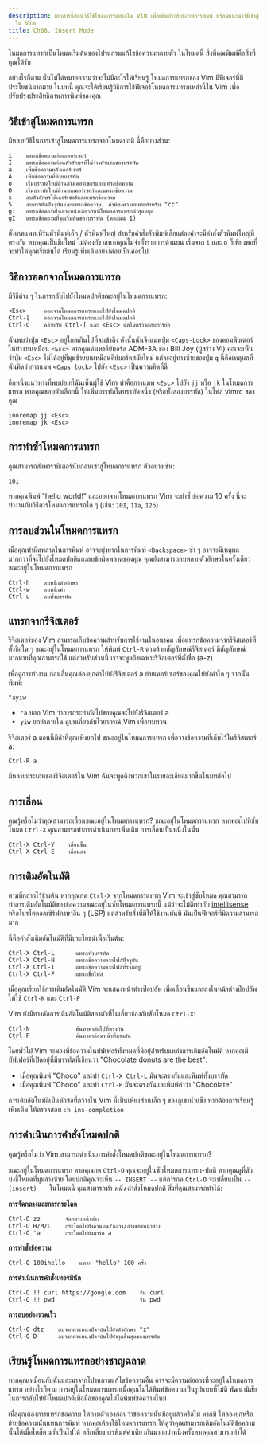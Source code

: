 ```yaml
---
description: เอกสารนี้สอนวิธีใช้โหมดการแทรกใน Vim เพื่อเพิ่มประสิทธิภาพการพิมพ์ พร้อมแนะนำวิธีเข้าสู่โหมดการแทรกต่างๆ
  ใน Vim
title: Ch06. Insert Mode
---
```


โหมดการแทรกเป็นโหมดเริ่มต้นของโปรแกรมแก้ไขข้อความหลายตัว ในโหมดนี้ สิ่งที่คุณพิมพ์คือสิ่งที่คุณได้รับ

อย่างไรก็ตาม นั่นไม่ได้หมายความว่าจะไม่มีอะไรให้เรียนรู้ โหมดการแทรกของ Vim มีฟีเจอร์ที่มีประโยชน์มากมาย ในบทนี้ คุณจะได้เรียนรู้วิธีการใช้ฟีเจอร์โหมดการแทรกเหล่านี้ใน Vim เพื่อปรับปรุงประสิทธิภาพการพิมพ์ของคุณ

## วิธีเข้าสู่โหมดการแทรก

มีหลายวิธีในการเข้าสู่โหมดการแทรกจากโหมดปกติ นี่คือบางส่วน:

```shell
i    แทรกข้อความก่อนเคอร์เซอร์
I    แทรกข้อความก่อนตัวอักษรที่ไม่ว่างตัวแรกของบรรทัด
a    เพิ่มข้อความหลังเคอร์เซอร์
A    เพิ่มข้อความที่ท้ายบรรทัด
o    เริ่มบรรทัดใหม่ด้านล่างเคอร์เซอร์และแทรกข้อความ
O    เริ่มบรรทัดใหม่ด้านบนเคอร์เซอร์และแทรกข้อความ
s    ลบตัวอักษรใต้เคอร์เซอร์และแทรกข้อความ
S    ลบบรรทัดปัจจุบันและแทรกข้อความ, คำพ้องความหมายสำหรับ "cc"
gi   แทรกข้อความในตำแหน่งเดียวกันที่โหมดการแทรกล่าสุดหยุด
gI   แทรกข้อความที่จุดเริ่มต้นของบรรทัด (คอลัมน์ 1)
```

สังเกตแพทเทิร์นตัวพิมพ์เล็ก / ตัวพิมพ์ใหญ่ สำหรับคำสั่งตัวพิมพ์เล็กแต่ละคำจะมีคำสั่งตัวพิมพ์ใหญ่ที่ตรงกัน หากคุณเป็นมือใหม่ ไม่ต้องกังวลหากคุณไม่จำทั้งรายการด้านบน เริ่มจาก `i` และ `o` ก็เพียงพอที่จะทำให้คุณเริ่มต้นได้ เรียนรู้เพิ่มเติมอย่างค่อยเป็นค่อยไป

## วิธีการออกจากโหมดการแทรก

มีวิธีต่าง ๆ ในการกลับไปยังโหมดปกติขณะอยู่ในโหมดการแทรก:

```shell
<Esc>     ออกจากโหมดการแทรกและไปยังโหมดปกติ
Ctrl-[    ออกจากโหมดการแทรกและไปยังโหมดปกติ
Ctrl-C    คล้ายกับ Ctrl-[ และ <Esc> แต่ไม่ตรวจสอบการย่อ
```

ฉันพบว่าปุ่ม `<Esc>` อยู่ไกลเกินไปที่จะเข้าถึง ดังนั้นฉันจึงแมพปุ่ม `<Caps-Lock>` ของคอมพิวเตอร์ให้ทำงานเหมือน `<Esc>` หากคุณค้นหาคีย์บอร์ด ADM-3A ของ Bill Joy (ผู้สร้าง Vi) คุณจะเห็นว่าปุ่ม `<Esc>` ไม่ได้อยู่ที่มุมซ้ายบนเหมือนคีย์บอร์ดสมัยใหม่ แต่จะอยู่ทางซ้ายของปุ่ม `q` นี่คือเหตุผลที่ฉันคิดว่าการแมพ `<Caps lock>` ไปยัง `<Esc>` เป็นความคิดที่ดี

อีกหนึ่งแนวทางที่พบบ่อยที่ฉันเห็นผู้ใช้ Vim ทำคือการแมพ `<Esc>` ไปยัง `jj` หรือ `jk` ในโหมดการแทรก หากคุณชอบตัวเลือกนี้ ให้เพิ่มบรรทัดใดบรรทัดหนึ่ง (หรือทั้งสองบรรทัด) ในไฟล์ vimrc ของคุณ

```shell
inoremap jj <Esc>
inoremap jk <Esc>
```

## การทำซ้ำโหมดการแทรก

คุณสามารถส่งพารามิเตอร์นับก่อนเข้าสู่โหมดการแทรก ตัวอย่างเช่น:

```shell
10i
```

หากคุณพิมพ์ "hello world!" และออกจากโหมดการแทรก Vim จะทำซ้ำข้อความ 10 ครั้ง นี่จะทำงานกับวิธีการโหมดการแทรกใด ๆ (เช่น: `10I`, `11a`, `12o`)

## การลบส่วนในโหมดการแทรก

เมื่อคุณทำผิดพลาดในการพิมพ์ อาจจะยุ่งยากในการพิมพ์ `<Backspace>` ซ้ำ ๆ อาจจะมีเหตุผลมากกว่าที่จะไปยังโหมดปกติและลบข้อผิดพลาดของคุณ คุณยังสามารถลบหลายตัวอักษรในครั้งเดียวขณะอยู่ในโหมดการแทรก

```shell
Ctrl-h    ลบหนึ่งตัวอักษร
Ctrl-w    ลบหนึ่งคำ
Ctrl-u    ลบทั้งบรรทัด
```

## แทรกจากรีจิสเตอร์

รีจิสเตอร์ของ Vim สามารถเก็บข้อความสำหรับการใช้งานในอนาคต เพื่อแทรกข้อความจากรีจิสเตอร์ที่ตั้งชื่อใด ๆ ขณะอยู่ในโหมดการแทรก ให้พิมพ์ `Ctrl-R` ตามด้วยสัญลักษณ์รีจิสเตอร์ มีสัญลักษณ์มากมายที่คุณสามารถใช้ แต่สำหรับส่วนนี้ เราจะพูดถึงเฉพาะรีจิสเตอร์ที่ตั้งชื่อ (a-z)

เพื่อดูการทำงาน ก่อนอื่นคุณต้องยกคำไปยังรีจิสเตอร์ a ย้ายเคอร์เซอร์ของคุณไปยังคำใด ๆ จากนั้นพิมพ์:

```shell
"ayiw
```

- `"a` บอก Vim ว่าการกระทำถัดไปของคุณจะไปยังรีจิสเตอร์ a
- `yiw` ยกคำภายใน ดูบทเกี่ยวกับไวยากรณ์ Vim เพื่อทบทวน

รีจิสเตอร์ a ตอนนี้มีคำที่คุณเพิ่งยกไป ขณะอยู่ในโหมดการแทรก เพื่อวางข้อความที่เก็บไว้ในรีจิสเตอร์ a:

```shell
Ctrl-R a
```

มีหลายประเภทของรีจิสเตอร์ใน Vim ฉันจะพูดถึงพวกเขาในรายละเอียดมากขึ้นในบทถัดไป

## การเลื่อน

คุณรู้หรือไม่ว่าคุณสามารถเลื่อนขณะอยู่ในโหมดการแทรก? ขณะอยู่ในโหมดการแทรก หากคุณไปที่ซับโหมด `Ctrl-X` คุณสามารถทำการดำเนินการเพิ่มเติม การเลื่อนเป็นหนึ่งในนั้น

```shell
Ctrl-X Ctrl-Y    เลื่อนขึ้น
Ctrl-X Ctrl-E    เลื่อนลง
```

## การเติมอัตโนมัติ

ตามที่กล่าวไว้ข้างต้น หากคุณกด `Ctrl-X` จากโหมดการแทรก Vim จะเข้าสู่ซับโหมด คุณสามารถทำการเติมอัตโนมัติของข้อความขณะอยู่ในซับโหมดการแทรกนี้ แม้ว่าจะไม่ดีเท่ากับ [intellisense](https://code.visualstudio.com/docs/editor/intellisense) หรือโปรโตคอลเซิร์ฟภาษาอื่น ๆ (LSP) แต่สำหรับสิ่งที่มีให้ใช้งานทันที มันเป็นฟีเจอร์ที่มีความสามารถมาก

นี่คือคำสั่งเติมอัตโนมัติที่มีประโยชน์เพื่อเริ่มต้น:

```shell
Ctrl-X Ctrl-L	   แทรกทั้งบรรทัด
Ctrl-X Ctrl-N	   แทรกข้อความจากไฟล์ปัจจุบัน
Ctrl-X Ctrl-I	   แทรกข้อความจากไฟล์ที่รวมอยู่
Ctrl-X Ctrl-F	   แทรกชื่อไฟล์
```

เมื่อคุณเรียกใช้การเติมอัตโนมัติ Vim จะแสดงหน้าต่างป๊อปอัพ เพื่อเลื่อนขึ้นและลงในหน้าต่างป๊อปอัพ ให้ใช้ `Ctrl-N` และ `Ctrl-P`

Vim ยังมีทางลัดการเติมอัตโนมัติสองตัวที่ไม่เกี่ยวข้องกับซับโหมด `Ctrl-X`:

```shell
Ctrl-N             ค้นหาคำถัดไปที่ตรงกัน
Ctrl-P             ค้นหาคำก่อนหน้าที่ตรงกัน
```

โดยทั่วไป Vim จะมองที่ข้อความในบัฟเฟอร์ทั้งหมดที่มีอยู่สำหรับแหล่งการเติมอัตโนมัติ หากคุณมีบัฟเฟอร์ที่เปิดอยู่ที่มีบรรทัดที่เขียนว่า "Chocolate donuts are the best":
- เมื่อคุณพิมพ์ "Choco" และทำ `Ctrl-X Ctrl-L` มันจะตรงกันและพิมพ์ทั้งบรรทัด
- เมื่อคุณพิมพ์ "Choco" และทำ `Ctrl-P` มันจะตรงกันและพิมพ์คำว่า "Chocolate"

การเติมอัตโนมัติเป็นหัวข้อที่กว้างใน Vim นี่เป็นเพียงส่วนเล็ก ๆ ของภูเขาน้ำแข็ง หากต้องการเรียนรู้เพิ่มเติม ให้ตรวจสอบ `:h ins-completion`

## การดำเนินการคำสั่งโหมดปกติ

คุณรู้หรือไม่ว่า Vim สามารถดำเนินการคำสั่งโหมดปกติขณะอยู่ในโหมดการแทรก?

ขณะอยู่ในโหมดการแทรก หากคุณกด `Ctrl-O` คุณจะอยู่ในซับโหมดการแทรก-ปกติ หากคุณดูที่ตัวบ่งชี้โหมดที่มุมล่างซ้าย โดยปกติคุณจะเห็น `-- INSERT --` แต่การกด `Ctrl-O` จะเปลี่ยนเป็น `-- (insert) --` ในโหมดนี้ คุณสามารถทำ *หนึ่ง* คำสั่งโหมดปกติ สิ่งที่คุณสามารถทำได้:

**การจัดกลางและการกระโดด**

```shell
Ctrl-O zz       จัดกลางหน้าต่าง
Ctrl-O H/M/L    กระโดดไปยังด้านบน/กลาง/ล่างของหน้าต่าง
Ctrl-O 'a       กระโดดไปยังมาร์ค a
```

**การทำซ้ำข้อความ**

```shell
Ctrl-O 100ihello    แทรก "hello" 100 ครั้ง
```

**การดำเนินการคำสั่งเทอร์มินัล**

```shell
Ctrl-O !! curl https://google.com    รัน curl
Ctrl-O !! pwd                        รัน pwd
```

**การลบอย่างรวดเร็ว**

```shell
Ctrl-O dtz    ลบจากตำแหน่งปัจจุบันไปยังตัวอักษร "z"
Ctrl-O D      ลบจากตำแหน่งปัจจุบันไปยังจุดสิ้นสุดของบรรทัด
```

## เรียนรู้โหมดการแทรกอย่างชาญฉลาด

หากคุณเหมือนกับฉันและมาจากโปรแกรมแก้ไขข้อความอื่น อาจจะมีความล่อลวงที่จะอยู่ในโหมดการแทรก อย่างไรก็ตาม การอยู่ในโหมดการแทรกเมื่อคุณไม่ได้พิมพ์ข้อความเป็นรูปแบบที่ไม่ดี พัฒนานิสัยในการกลับไปยังโหมดปกติเมื่อมือของคุณไม่ได้พิมพ์ข้อความใหม่

เมื่อคุณต้องการแทรกข้อความ ให้ถามตัวเองก่อนว่าข้อความนั้นมีอยู่แล้วหรือไม่ หากมี ให้ลองยกหรือย้ายข้อความนั้นแทนการพิมพ์ หากคุณต้องใช้โหมดการแทรก ให้ดูว่าคุณสามารถเติมอัตโนมัติข้อความนั้นได้เมื่อใดก็ตามที่เป็นไปได้ หลีกเลี่ยงการพิมพ์คำเดียวกันมากกว่าหนึ่งครั้งหากคุณสามารถทำได้